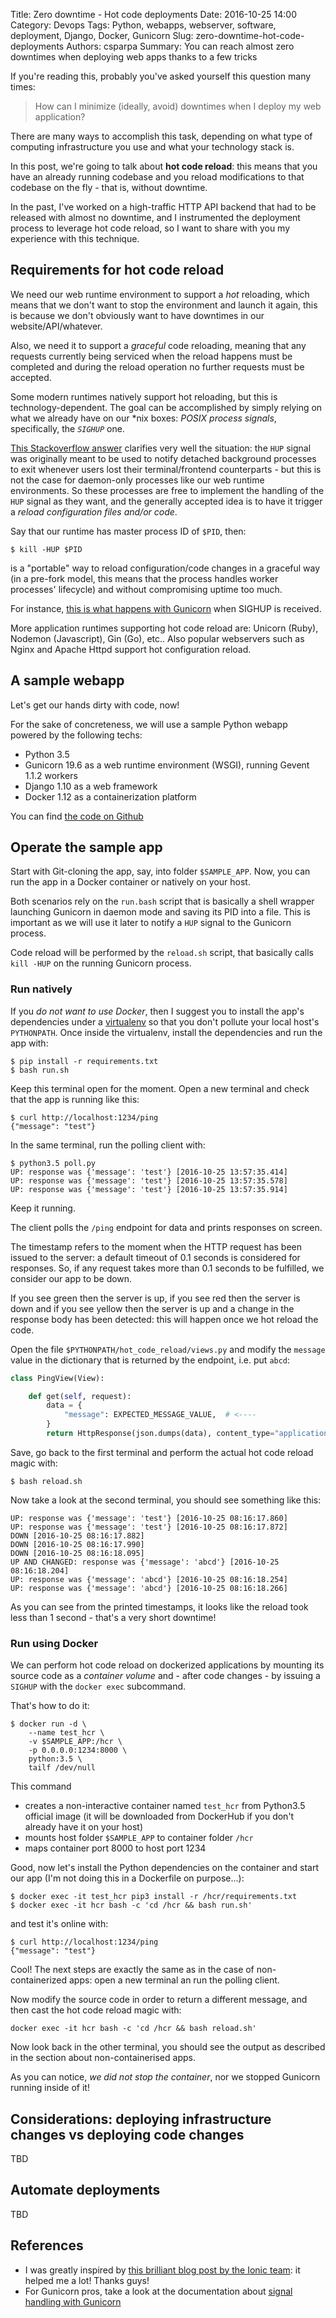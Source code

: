 Title: Zero downtime - Hot code deployments
Date: 2016-10-25 14:00
Category: Devops
Tags: Python, webapps, webserver, software, deployment, Django, Docker, Gunicorn
Slug: zero-downtime-hot-code-deployments
Authors: csparpa
Summary: You can reach almost zero downtimes when deploying web apps thanks to a few tricks


If you're reading this, probably you've asked yourself this question many times:

> How can I minimize (ideally, avoid) downtimes when I deploy my web application?

There are many ways to accomplish this task, depending on what type of computing infrastructure you use and what your technology stack is.

In this post, we're going to talk about **hot code reload**: this means that you have an already running codebase and you reload modifications to that codebase on the fly - that is, without downtime.

In the past, I've worked on a high-traffic HTTP API backend that had to be released with almost no downtime, and I instrumented the deployment process to leverage hot code reload, so I want to share with you my experience with this technique.

## Requirements for hot code reload
We need our web runtime environment to support a _hot_ reloading, which means that we don't want to stop the environment and launch it again, this is because we don't obviously want to have downtimes in our website/API/whatever.

Also, we need it to support a _graceful_ code reloading, meaning that any requests currently being serviced when the reload happens must be completed and during the reload operation no further requests must be accepted.

Some modern runtimes natively support hot reloading, but this is technology-dependent. The goal can be accomplished by simply relying on what we already have on our *nix boxes: _POSIX process signals_, specifically, the *`SIGHUP`* one.

[This Stackoverflow answer](http://unix.stackexchange.com/a/15606) clarifies very well the situation: the `HUP` signal was originally meant to be used to notify detached background processes to exit whenever users lost their
terminal/frontend counterparts - but this is not the case for daemon-only processes like our web runtime environments. So these processes are free to implement the handling of the `HUP` signal as they want, and the generally accepted idea is to have it trigger a _reload configuration files and/or code_.

Say that our runtime has master process ID of `$PID`, then:

```shell
$ kill -HUP $PID
```

is a "portable" way to reload configuration/code changes in a graceful way (in a pre-fork model, this means that the process handles worker processes' lifecycle) and without compromising uptime too much.

For instance, [this is what happens with Gunicorn](http://docs.gunicorn.org/en/stable/signals.html#master-process) when SIGHUP is received.

More application runtimes supporting hot code reload are: Unicorn (Ruby), Nodemon (Javascript), Gin (Go), etc.. Also popular webservers such as Nginx and Apache Httpd support hot configuration reload.


## A sample webapp
Let's get our hands dirty with code, now!

For the sake of concreteness, we will use a sample Python webapp powered by the following techs:

  - Python 3.5
  - Gunicorn 19.6 as a web runtime environment (WSGI), running Gevent 1.1.2 workers
  - Django 1.10 as a web framework
  - Docker 1.12 as a containerization platform

You can find [the code on Github](https://github.com/csparpa/blog-zero-downtime.git)

## Operate the sample app
Start with Git-cloning the app, say, into folder `$SAMPLE_APP`. Now, you can run the app in a Docker container or natively on your host.

Both scenarios rely on the `run.bash` script that is basically a shell wrapper launching Gunicorn in daemon mode and saving its PID into a file. This is
important as we will use it later to notify a `HUP` signal to the Gunicorn process.

Code reload will be performed by the `reload.sh` script, that basically calls
`kill -HUP` on the running Gunicorn process.


### Run natively
If you *do not want to use Docker*, then I suggest you to install the app's dependencies under a [virtualenv](https://virtualenv.pypa.io) so that you don't pollute your local host's `PYTHONPATH`. Once inside the virtualenv, install the dependencies and run the app with:

```shell
$ pip install -r requirements.txt
$ bash run.sh
```

Keep this terminal open for the moment. Open a new terminal and check that the app is running like this:

```shell
$ curl http://localhost:1234/ping
{"message": "test"}
```

In the same terminal, run the polling client with:

```shell
$ python3.5 poll.py
UP: response was {'message': 'test'} [2016-10-25 13:57:35.414]
UP: response was {'message': 'test'} [2016-10-25 13:57:35.578]
UP: response was {'message': 'test'} [2016-10-25 13:57:35.914]
```

Keep it running.

The client polls the `/ping` endpoint for data and prints responses on screen.

The timestamp refers to the moment when the HTTP request has been issued to the server: a default timeout of 0.1 seconds is considered for responses.
So, if any request takes more than 0.1 seconds to be fulfilled, we consider our app to be down.

If you see green then the server is up, if you see red then the server is down and if you see yellow then the server is up and a change in the response body has been detected: this will happen once we hot reload the code.

Open the file `$PYTHONPATH/hot_code_reload/views.py` and modify the `message` value in the dictionary that is returned by the endpoint, i.e. put `abcd`:

```python
class PingView(View):

    def get(self, request):
        data = {
            "message": EXPECTED_MESSAGE_VALUE,  # <----
        }
        return HttpResponse(json.dumps(data), content_type="application/json")
```

Save, go back to the first terminal and perform the actual hot code reload magic with:

```shell
$ bash reload.sh
```

Now take a look at the second terminal, you should see something like this:

```shell
UP: response was {'message': 'test'} [2016-10-25 08:16:17.860]
UP: response was {'message': 'test'} [2016-10-25 08:16:17.872]
DOWN [2016-10-25 08:16:17.882]
DOWN [2016-10-25 08:16:17.990]
DOWN [2016-10-25 08:16:18.095]
UP AND CHANGED: response was {'message': 'abcd'} [2016-10-25 08:16:18.204]
UP: response was {'message': 'abcd'} [2016-10-25 08:16:18.254]
UP: response was {'message': 'abcd'} [2016-10-25 08:16:18.266]
```

As you can see from the printed timestamps, it looks like the reload took less than 1 second - that's a very short downtime!

### Run using Docker
We can perform hot code reload on dockerized applications by mounting its source code as a _container volume_ and - after code changes - by issuing a `SIGHUP` with the `docker exec` subcommand.

That's how to do it:

```shell
$ docker run -d \
    --name test_hcr \
    -v $SAMPLE_APP:/hcr \
    -p 0.0.0.0:1234:8000 \
    python:3.5 \
    tailf /dev/null
```

This command
  - creates a non-interactive container named `test_hcr` from Python3.5 official image (it will be downloaded from DockerHub if you don't already have it on your host)
  - mounts host folder `$SAMPLE_APP` to container folder `/hcr`
  - maps container port 8000 to host port 1234

Good, now let's install the Python dependencies on the container and start our app (I'm not doing this in a Dockerfile on purpose...):

```shell
$ docker exec -it test_hcr pip3 install -r /hcr/requirements.txt
$ docker exec -it hcr bash -c 'cd /hcr && bash run.sh'
```

and test it's online with:

```shell
$ curl http://localhost:1234/ping
{"message": "test"}
```

Cool! The next steps are exactly the same as in the case of non-containerized apps: open a new terminal an run the polling client.

Now modify the source code in order to return a different message, and then cast the hot code reload magic with:

```shell
docker exec -it hcr bash -c 'cd /hcr && bash reload.sh'
```

Now look back in the other terminal, you should see the output as described in the section about non-containerised apps.

As you can notice, *we did not stop the container*, nor we stopped Gunicorn running inside of it!


## Considerations: deploying infrastructure changes vs deploying code changes
TBD

## Automate deployments
TBD

## References

  - I was greatly inspired by [this brilliant blog post by the Ionic team](
[http://blog.ionic.io/docker-hot-code-deploys/): it helped me a lot! Thanks guys!
  - For Gunicorn pros, take a look at the documentation about [signal handling with Gunicorn](http://docs.gunicorn.org/en/stable/signals.html)

